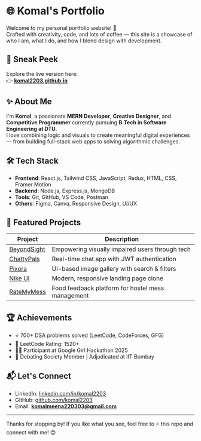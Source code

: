 # 🌐 Komal's Portfolio

Welcome to my personal portfolio website! 🚀  
Crafted with creativity, code, and lots of coffee — this site is a showcase of who I am, what I do, and how I blend design with development.

## 📸 Sneak Peek

Explore the live version here:  
👉 **[komal2203.github.io](https://komal2203.github.io)**

## ✨ About Me

I'm **Komal**, a passionate **MERN Developer**, **Creative Designer**, and **Competitive Programmer** currently pursuing **B.Tech in Software Engineering at DTU**.  
I love combining logic and visuals to create meaningful digital experiences — from building full-stack web apps to solving algorithmic challenges.

## 🛠️ Tech Stack

- **Frontend**: React.js, Tailwind CSS, JavaScript, Redux, HTML, CSS, Framer Motion  
- **Backend**: Node.js, Express.js, MongoDB  
- **Tools**: Git, GitHub, VS Code, Postman  
- **Others**: Figma, Canva, Responsive Design, UI/UX

## 💼 Featured Projects

| Project       | Description |
|--------------|-------------|
| [BeyondSight](https://github.com/komal2203/BeyondSight) | Empowering visually impaired users through tech |
| [ChattyPals](https://github.com/komal2203/ChattyPals) | Real-time chat app with JWT authentication |
| [Pixora](https://github.com/komal2203/Pixora) | UI-based image gallery with search & filters |
| [Nike UI](https://github.com/komal2203/Nike-LandingPage) | Modern, responsive landing page clone |
| [RateMyMess](https://github.com/komal2203/RateMyMess) | Food feedback platform for hostel mess management |

## 🏆 Achievements

- ⭐ 700+ DSA problems solved (LeetCode, CodeForces, GFG)
- 🏅 LeetCode Rating: 1520+
- 👩‍💻 Participant at Google Girl Hackathon 2025
- 🎤 Debating Society Member | Adjudicated at IIT Bombay


## 📬 Let's Connect

- LinkedIn: [linkedin.com/in/komal2203](https://linkedin.com/in/komal2203)  
- GitHub: [github.com/komal2203](https://github.com/komal2203)  
- Email: **komalmeena220303@gmail.com**

---

Thanks for stopping by! If you like what you see, feel free to ⭐ this repo and connect with me! 😊


